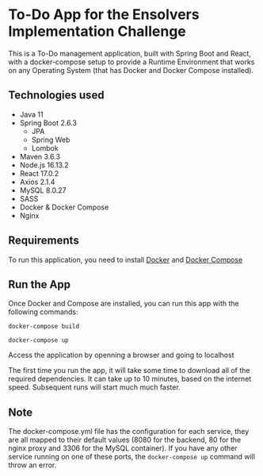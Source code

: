 # To-Do App for the Ensolvers Implementation Challenge

This is a To-Do management application, built with Spring Boot and React, with a docker-compose setup to provide a Runtime Environment that works on any Operating System (that has Docker and Docker Compose installed).

## Technologies used

- Java 11
- Spring Boot 2.6.3
  - JPA
  - Spring Web
  - Lombok
- Maven 3.6.3
- Node.js 16.13.2
- React 17.0.2
- Axios 2.1.4
- MySQL 8.0.27
- SASS
- Docker & Docker Compose
- Nginx

## Requirements

To run this application, you need to install [Docker](https://docs.docker.com/engine/install/) and [Docker Compose](https://docs.docker.com/compose/install/)

## Run the App

Once Docker and Compose are installed, you can run this app with the following commands:

`docker-compose build`

`docker-compose up`

Access the application by openning a browser and going to localhost

The first time you run the app, it will take some time to download all of the required dependencies. It can take up to 10 minutes, based on the internet speed. Subsequent runs will start much much faster.

## Note

The docker-compose.yml file has the configuration for each service, they are all mapped to their default values (8080 for the backend, 80 for the nginx proxy and 3306 for the MySQL container). If you have any other service running on one of these ports, the `docker-compose up` command will throw an error.
